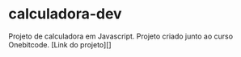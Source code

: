 # calculadora-dev
Projeto de calculadora em Javascript. Projeto criado junto ao curso Onebitcode.
[Link do projeto][]
